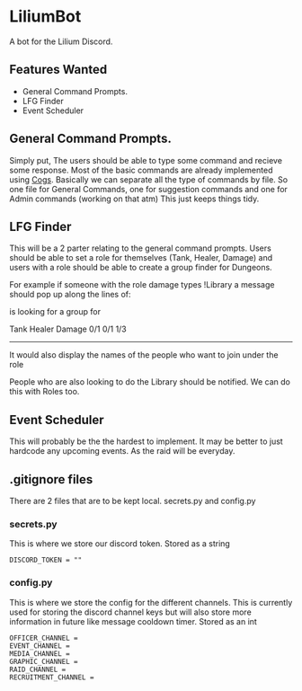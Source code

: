 # LiliumBot

A bot for the Lilium Discord. 

## Features Wanted

- General Command Prompts.
- LFG Finder
- Event Scheduler 

## General Command Prompts.

Simply put, The users should be able to type some command and recieve some response. Most of the basic commands are already implemented using [Cogs](https://discordpy.readthedocs.io/en/latest/ext/commands/cogs.html). Basically we can separate all the type of commands by file. So one file for General Commands, one for suggestion commands and one for Admin commands (working on that atm)
This just keeps things tidy.

## LFG Finder

This will be a 2 parter relating to the general command prompts. Users should be able to set a role for themselves (Tank, Healer, Damage) and users with a role should be able to create a group finder for Dungeons.

For example if someone with the role damage types !Library a message should pop up along the lines of:

<User> is looking for a group for <Dungeon>

Tank    Healer    Damage
0/1     0/1       1/3
---     ---       ---

  
It would also display the names of the people who want to join under the role

People who are also looking to do the Library should be notified. We can do this with Roles too.


## Event Scheduler

This will probably be the the hardest to implement. It may be better to just hardcode any upcoming events. As the raid will be everyday. 


## .gitignore files

There are 2 files that are to be kept local. secrets.py and config.py

### secrets.py
This is where we store our discord token.
Stored as a string

    DISCORD_TOKEN = ""
    
### config.py
This is where we store the config for the different channels. This is currently used for storing the discord channel keys but will also store more information in future like message cooldown timer. Stored as an int

    OFFICER_CHANNEL = 
    EVENT_CHANNEL = 
    MEDIA_CHANNEL = 
    GRAPHIC_CHANNEL =  
    RAID_CHANNEL = 
    RECRUITMENT_CHANNEL = 
 
